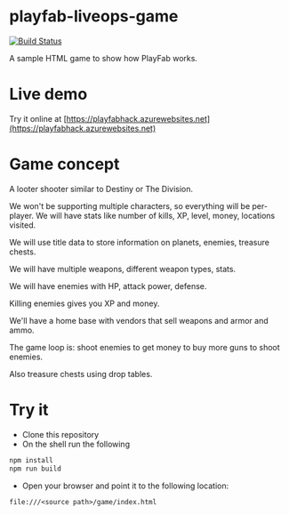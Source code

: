 # playfab-liveops-game

[![Build Status](https://code4clouds.visualstudio.com/PlayFab%20Hack/_apis/build/status/jordan-playfab.playfab-liveops-game?branchName=master)](https://code4clouds.visualstudio.com/PlayFab%20Hack/_build/latest?definitionId=44&branchName=master)

A sample HTML game to show how PlayFab works.

# Live demo

Try it online at [https://playfabhack.azurewebsites.net](https://playfabhack.azurewebsites.net)

# Game concept

A looter shooter similar to Destiny or The Division.

We won't be supporting multiple characters, so everything will be per-player. We will have stats like number of kills, XP, level, money, locations visited.

We will use title data to store information on planets, enemies, treasure chests.

We will have multiple weapons, different weapon types, stats.

We will have enemies with HP, attack power, defense.

Killing enemies gives you XP and money.

We'll have a home base with vendors that sell weapons and armor and ammo.

The game loop is: shoot enemies to get money to buy more guns to shoot enemies.

Also treasure chests using drop tables.

# Try it

- Clone this repository
- On the shell run the following
``` bash
npm install
npm run build
```
- Open your browser and point it to the following location: 
```
file:///<source path>/game/index.html
```
